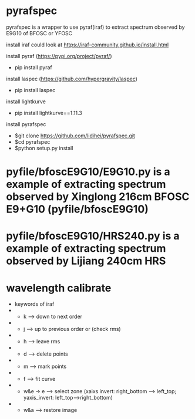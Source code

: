 # pyrafspec

pyrafspec is a wrapper to use pyraf(iraf) to extract spectrum observed by E9G10 of BFOSC or YFOSC

install iraf could look at https://iraf-community.github.io/install.html

install pyraf (https://pypi.org/project/pyraf/)
- pip install pyraf

install laspec (https://github.com/hypergravity/laspec)
- pip install laspec

install lightkurve
- pip install lightkurve==1.11.3

install pyrafspec
- $git clone https://github.com/lidihei/pyrafspec.git
- $cd pyrafspec
- $python setup.py install

# pyfile/bfoscE9G10/E9G10.py is a example of extracting spectrum observed by Xinglong 216cm BFOSC E9+G10 (pyfile/bfoscE9G10)
# pyfile/bfoscE9G10/HRS240.py is a example of extracting spectrum observed by Lijiang 240cm HRS

# wavelength calibrate
- keywords of iraf
- - k --> down to next order 
- - j --> up to previous order or (check rms)
- - h --> leave rms
- - d --> delete points
- - m --> mark points
- - f --> fit curve
- - w&e -> e --> select zone (xaixs invert: right_bottom --> left_top; yaxis_invert: left_top-->right_bottom)
- - w&a --> restore image
